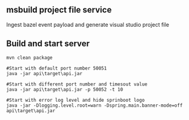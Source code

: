msbuild project file service
----------------------------

Ingest bazel event payload and generate visual studio project file

## Build and start server
```
mvn clean package

#Start with default port number 50051
java -jar api\target\api.jar

#Start with different port number and timesout value
java -jar api\target\api.jar -p 50052 -t 10

#Start with error log level and hide sprinboot logo
java -jar -Dlogging.level.root=warn -Dspring.main.banner-mode=off api\target\api.jar

```
